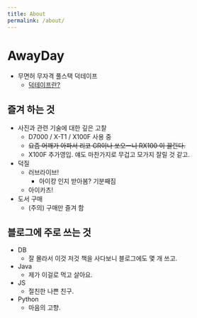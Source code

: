 ```yaml
---
title: About
permalink: /about/
---
```


# AwayDay
* 무면허 무자격 풀스택 덕테이프
    * [덕테이프란?](https://namu.wiki/w/%EB%8D%95%ED%8A%B8%20%ED%85%8C%EC%9D%B4%ED%94%84)

## 즐겨 하는 것
* 사진과 관련 기술에 대한 깊은 고찰
    * D7000 / X-T1 / X100F 사용 중
    * ~~요즘 어깨가 아파서 리코 GR이나 쏘오ㅡ니 RX100 이 끌린다.~~
    * X100F 추가영입. 얘도 마찬가지로 무겁고 모가지 잘릴 것 같고.
* 덕질
    * 러브라이브!
        * 아이컁 인지 받아봄? 기분째짐
    * 아이카츠!
* 도서 구매
    * (주의) 구매만 즐겨 함

## 블로그에 주로 쓰는 것
* DB
    * 잘 몰라서 이것 저것 책을 사다보니 블로그에도 몇 개 쓰고.
* Java
    * 제가 이걸로 먹고 살아요.
* JS
    * 절친한 나쁜 친구.
* Python
    * 마음의 고향.